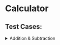 # Calculator

## Test Cases:
<details>
<summary>Addition & Subtraction</summary>

<br>
- test 838 expect 838
- test 1 expect 1
- test -3 expect -3
</details>


